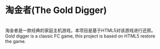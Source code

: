 # 淘金者(The Gold Digger)
</br>
淘金者是一款经典的家庭主机游戏，本项目是基于HTML5对该游戏进行还原。
</br>
Gold digger is a classic FC game, this project is based on HTML5 restore the game.
